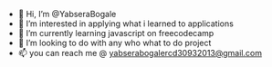 - 👋 Hi, I’m @YabseraBogale
- 👀 I’m interested in applying what i learned to applications
- 🌱 I’m currently learning javascript on freecodecamp 
- 💞️ I’m looking to do with any who what to do project
- 📫 you can reach me @ yabserabogalercd30932013@gmail.com

<!---
YabseraBogale/YabseraBogale is a ✨ special ✨ repository because its `README.md` (this file) appears on your GitHub profile.
You can click the Preview link to take a look at your changes.
--->
